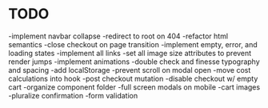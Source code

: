 # TODO

-implement navbar collapse
-redirect to root on 404
-refactor html semantics
-close checkout on page transition
-implement empty, error, and loading states
-implement all links
-set all image size attributes to prevent render jumps
-implement animations
-double check and finesse typography and spacing
-add localStorage
-prevent scroll on modal open
-move cost calculations into hook
-post checkout mutation
-disable checkout w/ empty cart
-organize component folder
-full screen modals on mobile
-cart images
-pluralize confirmation
-form validation
